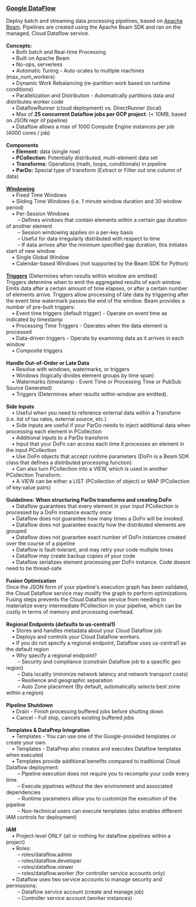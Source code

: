 <h3><a href="https://cloud.google.com/dataflow/docs/">Google DataFlow</a></h3>
Deploy batch and streaming data processing pipelines, based on <a href="https://beam.apache.org/">Apache Beam</a>. Pipelines are created using the Apache Beam SDK and ran on the managed, Cloud Dataflow service.
<br>
<br><b>Concepts:</b>
<br>&nbsp;&nbsp;&nbsp;&nbsp;&bull;&nbsp;Both batch and Real-time Processing
<br>&nbsp;&nbsp;&nbsp;&nbsp;&bull;&nbsp;Built on Apache Beam
<br>&nbsp;&nbsp;&nbsp;&nbsp;&bull;&nbsp;No-ops, serverless
<br>&nbsp;&nbsp;&nbsp;&nbsp;&bull;&nbsp;Automatic Tuning - Auto-scales to multiple machines (max_num_workers) 
<br>&nbsp;&nbsp;&nbsp;&nbsp;&bull;&nbsp;Dynamic Work Rebalancing (re-partition work based on runtime conditions)
<br>&nbsp;&nbsp;&nbsp;&nbsp;&bull;&nbsp;Parallelization and Distribution - Automatically partitions data and distributes worker code
<br>&nbsp;&nbsp;&nbsp;&nbsp;&bull;&nbsp;DataflowRunner (cloud deployment) vs. DirectRunner (local)
<br>&nbsp;&nbsp;&nbsp;&nbsp;&bull;&nbsp;Max of <b>25 concurrent Dataflow jobs per GCP project</b>. (< 10MB, based on JSON repr of pipeline)
<br>&nbsp;&nbsp;&nbsp;&nbsp;&bull;&nbsp;Dataflow allows a max of 1000 Compute Engine instances per job (4000 cores / job)
<br>
<br><b>Components</b>
<br>&nbsp;&nbsp;&nbsp;&nbsp;&bull;&nbsp;<b>Element:</b> data (single row)
<br>&nbsp;&nbsp;&nbsp;&nbsp;&bull;&nbsp;<b>PCollection:</b> Potentially distributed, multi-element data set
<br>&nbsp;&nbsp;&nbsp;&nbsp;&bull;&nbsp;<b>Transforms:</b> Operations (math, loops, conditionals) in pipeline
<br>&nbsp;&nbsp;&nbsp;&nbsp;&bull;&nbsp;<b>ParDo:</b> Special type of transform (Extract or Filter out one column of data)
<br>
<br><b><a href="https://beam.apache.org/documentation/programming-guide/#windowing">Windowing</a></b>
<br>&nbsp;&nbsp;&nbsp;&nbsp;&bull;&nbsp;Fixed Time Windows
<br>&nbsp;&nbsp;&nbsp;&nbsp;&bull;&nbsp;Sliding Time Windows (i.e. 1 minute window duration and 30 window period)
<br>&nbsp;&nbsp;&nbsp;&nbsp;&bull;&nbsp;Per-Session Windows
<br>&nbsp;&nbsp;&nbsp;&nbsp;&nbsp;&nbsp;&nbsp;&nbsp;&ndash;&nbsp;Defines windows that contain elements within a certain gap duration of another element
<br>&nbsp;&nbsp;&nbsp;&nbsp;&nbsp;&nbsp;&nbsp;&nbsp;&ndash;&nbsp;Session windowing applies on a per-key basis
<br>&nbsp;&nbsp;&nbsp;&nbsp;&nbsp;&nbsp;&nbsp;&nbsp;&ndash;&nbsp;Useful for data irregularly distributed with respect to time
<br>&nbsp;&nbsp;&nbsp;&nbsp;&nbsp;&nbsp;&nbsp;&nbsp;&ndash;&nbsp;If data arrives after the minimum specified gap duration, this initiates start of new window
<br>&nbsp;&nbsp;&nbsp;&nbsp;&bull;&nbsp;Single Global Window
<br>&nbsp;&nbsp;&nbsp;&nbsp;&bull;&nbsp;Calendar-based Windows (not supported by the Beam SDK for Python)
<br>
<br><b><a href="https://beam.apache.org/documentation/programming-guide/#triggers">Triggers</a></b> (Determines when results within window are emitted)
<br>Triggers determine when to emit the aggregated results of each window. Emits data after a certain amount of time elapses, or after a certain number of elements arrive. Triggers allow processing of late data by triggering after the event time watermark passes the end of the window. Beam provides a number of pre-built triggers:
<br>&nbsp;&nbsp;&nbsp;&nbsp;&bull;&nbsp;Event time triggers (default trigger) - Operate on event time as indicated by timestamp
<br>&nbsp;&nbsp;&nbsp;&nbsp;&bull;&nbsp;Processing Time Triggers - Operates when the data element is processed
<br>&nbsp;&nbsp;&nbsp;&nbsp;&bull;&nbsp;Data-driven triggers - Operate by examining data as it arrives in each window
<br>&nbsp;&nbsp;&nbsp;&nbsp;&bull;&nbsp;Composite triggers
<br>
<br><b>Handle Out-of-Order or Late Data</b>
<br>&nbsp;&nbsp;&nbsp;&nbsp;&bull;&nbsp;Resolve with windows, watermarks, or triggers
<br>&nbsp;&nbsp;&nbsp;&nbsp;&bull;&nbsp;Windows (logically divides element groups by time span)
<br>&nbsp;&nbsp;&nbsp;&nbsp;&bull;&nbsp;Watermarks (timestamp - Event Time or Processing Time or PubSub Source Generated)
<br>&nbsp;&nbsp;&nbsp;&nbsp;&bull;&nbsp;Triggers (Determines when results within window are emitted). 
<br>
<br><b>Side Inputs</b>
<br>&nbsp;&nbsp;&nbsp;&nbsp;&bull;&nbsp;Useful when you need to reference external data within a Transform (i.e. list of tax rates, external source, etc.)
<br>&nbsp;&nbsp;&nbsp;&nbsp;&bull;&nbsp;Side inputs are useful if your ParDo needs to inject additional data when processing each element in PCollection
<br>&nbsp;&nbsp;&nbsp;&nbsp;&bull;&nbsp;Additional inputs to a ParDo transform
<br>&nbsp;&nbsp;&nbsp;&nbsp;&bull;&nbsp;Input that your DoFn can access each time it processes an element in the input PCollection
<br>&nbsp;&nbsp;&nbsp;&nbsp;&bull;&nbsp;Use DoFn objects that accept runtime parameters (DoFn is a Beam SDK class that defines a distributed processing function)
<br>&nbsp;&nbsp;&nbsp;&nbsp;&bull;&nbsp;Can also turn PCollection into a VIEW, which is used in another PCollection Transform.
<br>&nbsp;&nbsp;&nbsp;&nbsp;&bull;&nbsp;A VIEW can be either a LIST (PCollection of object) or MAP (PCollection of key:value pairs)
<br>
<br><b>Guidelines: When structuring ParDo transforms and creating DoFn</b>
<br>&nbsp;&nbsp;&nbsp;&nbsp;&bull;&nbsp;Dataflow guarantees that every element in your input PCollection is processed by a DoFn instance exactly once
<br>&nbsp;&nbsp;&nbsp;&nbsp;&bull;&nbsp;Dataflow does not guarantee how many times a DoFn will be invoked.
<br>&nbsp;&nbsp;&nbsp;&nbsp;&bull;&nbsp;Dataflow does not guarantee exactly how the distributed elements are grouped
<br>&nbsp;&nbsp;&nbsp;&nbsp;&bull;&nbsp;Dataflow does not guarantee exact number of DoFn instances created over the course of a pipeline
<br>&nbsp;&nbsp;&nbsp;&nbsp;&bull;&nbsp;Dataflow is fault-tolerant, and may retry your code multiple times
<br>&nbsp;&nbsp;&nbsp;&nbsp;&bull;&nbsp;Dataflow may create backup copies of your code
<br>&nbsp;&nbsp;&nbsp;&nbsp;&bull;&nbsp;Dataflow serializes element processing per DoFn instance. Code doesnt need to be thread-safe
<br>
<br><b>Fusion Optimization</b>
<br>Once the JSON form of your pipeline's execution graph has been validated, the Cloud Dataflow service may modify the graph to perform optimizations. Fusing steps prevents the Cloud Dataflow service from needing to materialize every intermediate PCollection in your pipeline, which can be costly in terms of memory and processing overhead.
<br>
<br><b>Regional Endpoints (defaults to us-central1)</b>
<br>&nbsp;&nbsp;&nbsp;&nbsp;&bull;&nbsp;Stores and handles metadata about your Cloud Dataflow job
<br>&nbsp;&nbsp;&nbsp;&nbsp;&bull;&nbsp;Deploys and controls your Cloud Dataflow workers.
<br>&nbsp;&nbsp;&nbsp;&nbsp;&bull;&nbsp;If you do not specify a regional endpoint, Dataflow uses us-central1 as the default region
<br>&nbsp;&nbsp;&nbsp;&nbsp;&bull;&nbsp;Why specify a regional endpoint?
<br>&nbsp;&nbsp;&nbsp;&nbsp;&nbsp;&nbsp;&nbsp;&nbsp;&ndash;&nbsp;Security and compliance (constrain Dataflow job to a specific geo region)
<br>&nbsp;&nbsp;&nbsp;&nbsp;&nbsp;&nbsp;&nbsp;&nbsp;&ndash;&nbsp;Data locality (minimize network latency and network transport costs)
<br>&nbsp;&nbsp;&nbsp;&nbsp;&nbsp;&nbsp;&nbsp;&nbsp;&ndash;&nbsp;Resilience and geographic separation
<br>&nbsp;&nbsp;&nbsp;&nbsp;&nbsp;&nbsp;&nbsp;&nbsp;&ndash;&nbsp;Auto Zone placement (By default, automatically selects best zone within a region)
<br>
<br><b>Pipeline Shutdown</b>
<br>&nbsp;&nbsp;&nbsp;&nbsp;&bull;&nbsp;Drain - Finish processing buffered jobs before shutting down
<br>&nbsp;&nbsp;&nbsp;&nbsp;&bull;&nbsp;Cancel - Full stop, cancels existing buffered jobs
<br>
<br><b>Templates & DataPrep Integration</b>
<br>&nbsp;&nbsp;&nbsp;&nbsp;&bull;&nbsp;Templates - You can use one of the Google-provided templates or create your own.
<br>&nbsp;&nbsp;&nbsp;&nbsp;&bull;&nbsp;Templates - DataPrep also creates and executes Dataflow templates when executed
<br>&nbsp;&nbsp;&nbsp;&nbsp;&bull;&nbsp;Templates provide additional benefits compared to traditional Cloud Dataflow deployment:
<br>&nbsp;&nbsp;&nbsp;&nbsp;&nbsp;&nbsp;&nbsp;&nbsp;&ndash;&nbsp;Pipeline execution does not require you to recompile your code every time.
<br>&nbsp;&nbsp;&nbsp;&nbsp;&nbsp;&nbsp;&nbsp;&nbsp;&ndash;&nbsp;Execute pipelines without the dev environment and associated dependencies 
<br>&nbsp;&nbsp;&nbsp;&nbsp;&nbsp;&nbsp;&nbsp;&nbsp;&ndash;&nbsp;Runtime parameters allow you to customize the execution of the pipeline
<br>&nbsp;&nbsp;&nbsp;&nbsp;&nbsp;&nbsp;&nbsp;&nbsp;&ndash;&nbsp;Non-technical users can execute templates (also enables different IAM controls for deployment)
<br>
<br><b>IAM</b>
<br>&nbsp;&nbsp;&nbsp;&nbsp;&bull;&nbsp;Project-level ONLY (all or nothing for dataflow pipelines within a project)
<br>&nbsp;&nbsp;&nbsp;&nbsp;&bull;&nbsp;Roles:
<br>&nbsp;&nbsp;&nbsp;&nbsp;&nbsp;&nbsp;&nbsp;&nbsp;&ndash;&nbsp;roles/dataflow.admin
<br>&nbsp;&nbsp;&nbsp;&nbsp;&nbsp;&nbsp;&nbsp;&nbsp;&ndash;&nbsp;roles/dataflow.developer
<br>&nbsp;&nbsp;&nbsp;&nbsp;&nbsp;&nbsp;&nbsp;&nbsp;&ndash;&nbsp;roles/dataflow.viewer
<br>&nbsp;&nbsp;&nbsp;&nbsp;&nbsp;&nbsp;&nbsp;&nbsp;&ndash;&nbsp;roles/dataflow.worker (for controller service accounts only)
<br>&nbsp;&nbsp;&nbsp;&nbsp;&bull;&nbsp;Dataflow uses two service accounts to manage security and permissions:
<br>&nbsp;&nbsp;&nbsp;&nbsp;&nbsp;&nbsp;&nbsp;&nbsp;&ndash;&nbsp;Dataflow service account (create and manage job)
<br>&nbsp;&nbsp;&nbsp;&nbsp;&nbsp;&nbsp;&nbsp;&nbsp;&ndash;&nbsp;Controller service account (worker instances)
<br>
